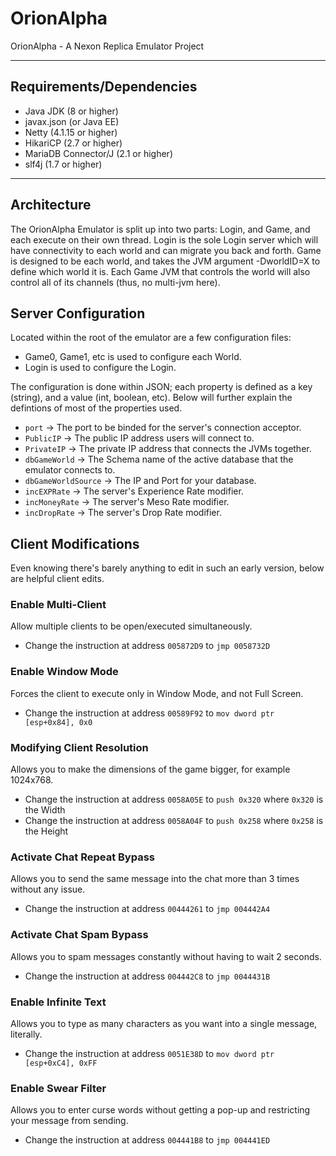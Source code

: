 # OrionAlpha
OrionAlpha - A Nexon Replica Emulator Project

----------------------------------------------------------------------
## Requirements/Dependencies
 * Java JDK (8 or higher)
 * javax.json (or Java EE)
 * Netty (4.1.15 or higher)
 * HikariCP (2.7 or higher)
 * MariaDB Connector/J (2.1 or higher)
 * slf4j (1.7 or higher)
 ----------------------------------------------------------------------
 ## Architecture
 The OrionAlpha Emulator is split up into two parts: Login, and Game, and each execute on their own thread. 
 Login is the sole Login server which will have connectivity to each world and can migrate you back and forth. 
 Game is designed to be each world, and takes the JVM argument -DworldID=X to define which world it is. Each Game JVM that controls the world will also control all of its channels (thus, no multi-jvm here).
 ## Server Configuration
 Located within the root of the emulator are a few configuration files:
  * Game0, Game1, etc is used to configure each World.
  * Login is used to configure the Login.
  
  The configuration is done within JSON; each property is defined as a key (string), and a value (int, boolean, etc).
  Below will further explain the defintions of most of the properties used.
  
  * `port` -> The port to be binded for the server's connection acceptor. 
  * `PublicIP` -> The public IP address users will connect to.
  * `PrivateIP` -> The private IP address that connects the JVMs together.
  * `dbGameWorld` -> The Schema name of the active database that the emulator connects to.
  * `dbGameWorldSource` -> The IP and Port for your database.
  * `incEXPRate` -> The server's Experience Rate modifier.
  * `incMoneyRate` -> The server's Meso Rate modifier.
  * `incDropRate` -> The server's Drop Rate modifier.
  ## Client Modifications
  Even knowing there's barely anything to edit in such an early version, below are helpful client edits.
  
  ### Enable Multi-Client
  Allow multiple clients to be open/executed simultaneously.
   * Change the instruction at address `005872D9` to `jmp 0058732D`
  
  ### Enable Window Mode
  Forces the client to execute only in Window Mode, and not Full Screen. 
  * Change the instruction at address `00589F92` to `mov dword ptr [esp+0x84], 0x0`
  
  ### Modifying Client Resolution
  Allows you to make the dimensions of the game bigger, for example 1024x768.
  * Change the instruction at address `0058A05E` to `push 0x320` where `0x320` is the Width
  * Change the instruction at address `0058A04F` to `push 0x258` where `0x258` is the Height
  
  ### Activate Chat Repeat Bypass
  Allows you to send the same message into the chat more than 3 times without any issue.
  * Change the instruction at address `00444261` to `jmp 004442A4`
  
  ### Activate Chat Spam Bypass
  Allows you to spam messages constantly without having to wait 2 seconds.
  * Change the instruction at address `004442C8` to `jmp 0044431B`
  
  ### Enable Infinite Text
  Allows you to type as many characters as you want into a single message, literally.
  * Change the instruction at address `0051E38D` to `mov dword ptr [esp+0xC4], 0xFF`
  
  ### Enable Swear Filter
  Allows you to enter curse words without getting a pop-up and restricting your message from sending.
  * Change the instruction at address `004441B8` to `jmp 004441ED`
  
